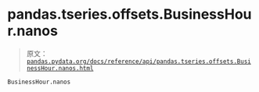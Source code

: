 # pandas.tseries.offsets.BusinessHour.nanos

> 原文：[`pandas.pydata.org/docs/reference/api/pandas.tseries.offsets.BusinessHour.nanos.html`](https://pandas.pydata.org/docs/reference/api/pandas.tseries.offsets.BusinessHour.nanos.html)

```py
BusinessHour.nanos
```
